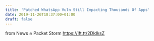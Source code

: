 ```yaml
---
title: 'Patched WhatsApp Vuln Still Impacting Thousands Of Apps'
date: 2019-11-26T18:37:00+01:00
draft: false
---
```


  
  
from News ≈ Packet Storm https://ift.tt/2DldksZ